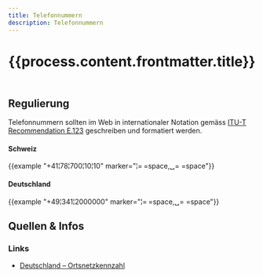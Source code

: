 ```yaml
---
title: Telefonnummern
description: Telefonnummern
---
```



<header>

# {{process.content.frontmatter.title}}

</header>



## Regulierung
Telefonnummern sollten im Web in internationaler Notation gemäss [ITU-T Recommendation E.123](https://www.itu.int/rec/T-REC-E.123-200102-I/en) geschreiben und formatiert werden.


<div class="example-big">

#### Schweiz

{{example "+41¦78¦700¦10¦10" marker="¦=&#x202F;=space,␣=​&nbsp;=space"}}


</div>


<div class="example-big">

#### Deutschland

{{example "+49¦341¦2000000" marker="¦=&#x202F;=space,␣=​&nbsp;=space"}}


</div>



## Quellen & Infos

<div class="box">

### Links
* [Deutschland – Ortsnetzkennzahl](https://de.wikipedia.org/wiki/Telefonvorwahl_(Deutschland))
</div>
